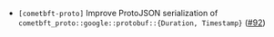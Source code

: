- `[cometbft-proto]` Improve ProtoJSON serialization of
  `cometbft_proto::google::protobuf::{Duration, Timestamp}`
  ([\#92](https://github.com/cometbft/cometbft-rs/issues/92))
